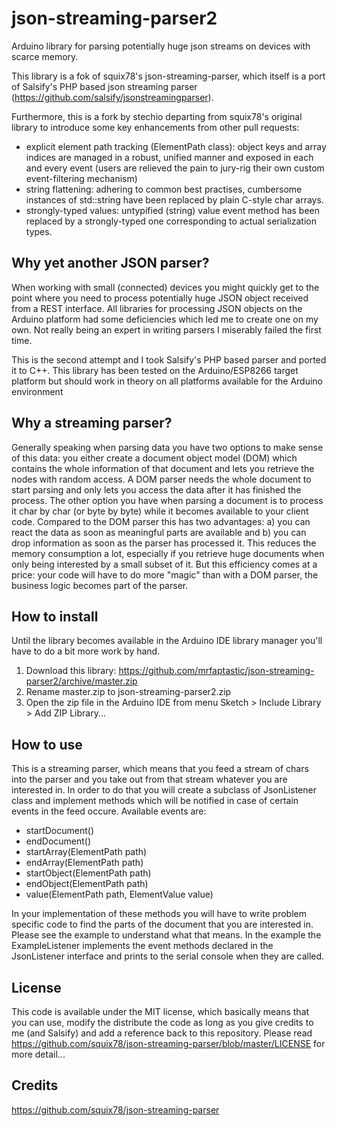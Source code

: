 # json-streaming-parser2
Arduino library for parsing potentially huge json streams on devices with scarce memory. 

This library is a fok of squix78's json-streaming-parser, which itself is a port of Salsify's PHP based json streaming parser (https://github.com/salsify/jsonstreamingparser).

Furthermore, this is a fork by stechio departing from squix78's original library to introduce some key enhancements from other pull requests:
 * explicit element path tracking (ElementPath class): object keys and array indices are managed in a robust, unified manner and exposed in each and every event (users are relieved the pain to jury-rig their own custom event-filtering mechanism)
 * string flattening: adhering to common best practises, cumbersome instances of std::string have been replaced by plain C-style char arrays.
 * strongly-typed values: untypified (string) value event method has been replaced by a strongly-typed one corresponding to actual serialization types.

## Why yet another JSON parser?

When working with small (connected) devices you might quickly get to the point where you need to process potentially huge JSON object received from a REST interface.
All libraries for processing JSON objects on the Arduino platform had some deficiencies which led me to create one on my own.
Not really being an expert in writing parsers I miserably failed the first time. 

This is the second attempt and I took Salsify's PHP based parser and ported it to C++. 
This library has been tested on the Arduino/ESP8266 target platform but should work in theory on all platforms available for the Arduino environment

## Why a streaming parser?

Generally speaking when parsing data you have two options to make sense of this data: 
you either create a document object model (DOM) which contains the whole information of that document and lets you retrieve the
nodes with random access. A DOM parser needs the whole document to start parsing and only lets you access the data
after it has finished the process.
The other option you have when parsing a document is to process it char by char (or byte by byte) while it becomes
available to your client code. Compared to the DOM parser this has two advantages: a) you can react
the data as soon as meaningful parts are available and b) you can drop information as soon as the parser has processed
it. This reduces the memory consumption a lot, especially if you retrieve huge documents when only being interested
by a small subset of it. But this efficiency comes at a price: your code will have to do more "magic" than with a
DOM parser, the business logic becomes part of the parser.

## How to install

Until the library becomes available in the Arduino IDE library manager you'll have to do a bit more work by hand.
1) Download this library: https://github.com/mrfaptastic/json-streaming-parser2/archive/master.zip
2) Rename master.zip to json-streaming-parser2.zip
3) Open the zip file in the Arduino IDE from menu Sketch > Include Library > Add ZIP Library...

## How to use

This is a streaming parser, which means that you feed a stream of chars into the parser and you take out from that
stream whatever you are interested in. In order to do that you will create a subclass of JsonListener class and
implement methods which will be notified in case of certain events in the feed occure. Available events are:

 * startDocument()
 * endDocument()
 * startArray(ElementPath path)
 * endArray(ElementPath path)
 * startObject(ElementPath path)
 * endObject(ElementPath path)
 * value(ElementPath path, ElementValue value)

In your implementation of these methods you will have to write problem specific code to find the parts of the document that you are interested in. Please see the example to understand what that means. In the example the ExampleListener implements the event methods declared in the JsonListener interface and prints to the serial console when they are called.

## License

This code is available under the MIT license, which basically means that you can use, modify the distribute the code as long as you give credits to me (and Salsify) and add a reference back to this repository. Please read https://github.com/squix78/json-streaming-parser/blob/master/LICENSE for more detail...

## Credits

https://github.com/squix78/json-streaming-parser
